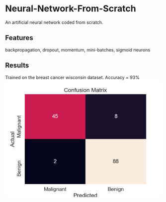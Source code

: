 # Neural-Network-From-Scratch
An artificial neural network coded from scratch.

## Features
backpropagation, dropout, momentum, mini-batches, sigmoid neurons

## Results
Trained on the breast cancer wisconsin dataset.
Accuracy = 93%
![Confusion Matrix](confusion_matrix.png?raw=true "Confusion Matrix")
